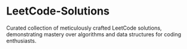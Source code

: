 # LeetCode-Solutions
Curated collection of meticulously crafted LeetCode solutions, demonstrating mastery over algorithms and data structures for coding enthusiasts.
